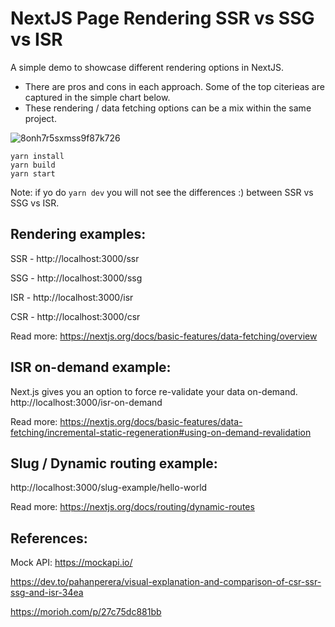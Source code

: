 # NextJS Page Rendering SSR vs SSG vs ISR

A simple demo to showcase different rendering options in NextJS.

- There are pros and cons in each approach. Some of the top citerieas are captured in the simple chart below. 
- These rendering / data fetching options can be a mix within the same project. 

![8onh7r5sxmss9f87k726](https://user-images.githubusercontent.com/2689410/179026796-141da097-58e1-45fc-b9df-a98429e06cf6.png)


```
yarn install
yarn build
yarn start
```

Note: if yo do ```yarn dev``` you will not see the differences :) between SSR vs SSG vs ISR.


##  Rendering examples:

SSR - http://localhost:3000/ssr

SSG - http://localhost:3000/ssg

ISR - http://localhost:3000/isr

CSR - http://localhost:3000/csr


Read more: https://nextjs.org/docs/basic-features/data-fetching/overview

##  ISR on-demand example:
Next.js gives you an option to force re-validate your data on-demand.
http://localhost:3000/isr-on-demand

Read more: https://nextjs.org/docs/basic-features/data-fetching/incremental-static-regeneration#using-on-demand-revalidation

##  Slug / Dynamic routing example:
http://localhost:3000/slug-example/hello-world

Read more: https://nextjs.org/docs/routing/dynamic-routes

## References: 

Mock API: https://mockapi.io/

https://dev.to/pahanperera/visual-explanation-and-comparison-of-csr-ssr-ssg-and-isr-34ea

https://morioh.com/p/27c75dc881bb
